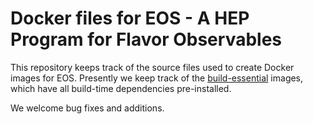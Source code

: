 Docker files for EOS - A HEP Program for Flavor Observables
===========================================================

This repository keeps track of the source files used to create Docker images for EOS.
Presently we keep track of the [build-essential](https://hub.docker.com/r/eoshep/build-essentials/) images,
which have all build-time dependencies pre-installed.

We welcome bug fixes and additions.
